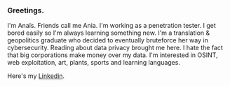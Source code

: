 ### Greetings.

I'm Anaïs. Friends call me Ania. I'm working as a penetration tester. 
I get bored easily so I'm always learning something new. I'm a translation & geopolitics graduate who decided to eventually bruteforce her way in cybersecurity. Reading about data privacy brought me here. I hate the fact that big corporations make money over my data. I'm interested in OSINT, web exploitation, art, plants, sports and learning languages.

Here's my [Linkedin](https://www.linkedin.com/in/anais-dhnd). 

<!--
**Anja-dhnd/anja-dhnd** is a ✨ _special_ ✨ repository because its `README.md` (this file) appears on your GitHub profile.

Here are some ideas to get you started:

- 🔭 I’m currently working on ...
- 🌱 I’m currently learning ...
- 👯 I’m looking to collaborate on ...
- 🤔 I’m looking for help with ...
- 💬 Ask me about ...
- 📫 How to reach me: ...
- 😄 Pronouns: ...
- ⚡ Fun fact: ...
-->
